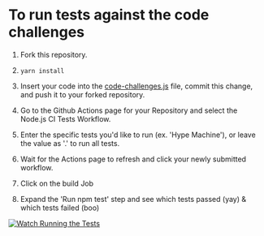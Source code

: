 # To run tests against the code challenges

1. Fork this repository.

2. `yarn install`

3. Insert your code into the [code-challenges.js](code-challenges.js) file, commit this change, and push it to your forked repository.

4. Go to the Github Actions page for your Repository and select the Node.js CI Tests Workflow.

5. Enter the specific tests you'd like to run (ex. 'Hype Machine'), or leave the value as '.' to run all tests.

6. Wait for the Actions page to refresh and click your newly submitted workflow.

7. Click on the build Job

8. Expand the 'Run npm test' step and see which tests passed (yay) & which tests failed (boo)

[![Watch Running the Tests](media/actions_test.gif)](media/actions_test.mp4)
